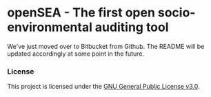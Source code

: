 # openSEA - The first open socio-environmental auditing tool

We've just moved over to Bitbucket from Github. The README will be updated accordingly at some point in the future.

### License

This project is licensed under the [GNU General Public License v3.0](https://www.gnu.org/licenses/gpl-3.0.en.html).
